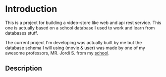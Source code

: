 # Introduction

This is a project for building a video-store like web and api rest service. This one is actually based on a school database I used to work and learn from databases stuff.

The current project I'm developing was actually built by me but the database schema I will using (movie & user) was made by one of my awesome professors, MR. Jordi S. from my [school](http://www.iescarlesvallbona.cat/).

## Description


